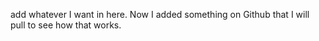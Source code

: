 add whatever I want in here. Now I added something on Github that I will pull to see how that works.
